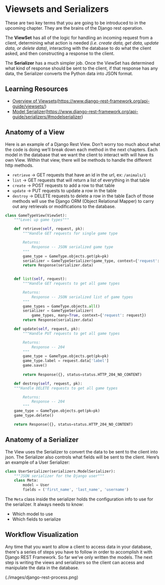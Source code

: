 # Viewsets and Serializers

These are two key terms that you are going to be introduced to in the upcoming chapter. They are the brains of the Django rest operation.

The **ViewSet** has all of the logic for handling an incoming request from a client, determining what action is needed _(i.e. create data, get data, update data, or delete data)_, interacting with the database to do what the client asked, and then constructing a response to the client.

The **Serializer** has a much simpler job. Once the ViewSet has determined what kind of response should be sent to the client, if that response has any data, the Serializer converts the Python data into JSON format.

## Learning Resources

* [Overview of Viewsets]()(https://www.django-rest-framework.org/api-guide/viewsets/)
* [Model Serializer]()(https://www.django-rest-framework.org/api-guide/serializers/#modelserializer)

## Anatomy of a View
Here is an example of a Django Rest View. Don’t worry too much about what the code is doing we’ll break down each method in the next chapters. Each model in the database that we want the client to interact with will have its own View. Within that view, there will be methods to handle the different http methods. 
- `retrieve` -\> GET requests that have an id in the url, ex: `/animals/1`
- `list` -\> GET requests that will return a list of everything in that table
- `create` -\> POST requests to add a row to that table
- `update` -\> PUT requests to update a row in the table
- `destroy` -\> DELETE requests to delete a row in the table
Each of those methods will use the Django ORM (Object Relational Mapper) to carry out any retrievals or modifications to the database.

```python
class GameTypeView(ViewSet):
    """Level up game types"""

    def retrieve(self, request, pk):
        """Handle GET requests for single game type

        Returns:
            Response -- JSON serialized game type
        """
        game_type = GameType.objects.get(pk=pk)
        serializer = GameTypeSerializer(game_type, context={'request': request})
        return Response(serializer.data)
        

    def list(self, request):
        """Handle GET requests to get all game types

        Returns:
            Response -- JSON serialized list of game types
        """
        game_types = GameType.objects.all()
        serializer = GameTypeSerializer(
            game_types, many=True, context={'request': request})
        return Response(serializer.data)

    def update(self, request, pk):
        """Handle PUT requests to get all game types

        Returns:
            Response -- 204
        """
        game_type = GameType.objects.get(pk=pk)
        game_type.label = request.data['label']
        game.save()
		
        return Response({}, status=status.HTTP_204_NO_CONTENT)

    def destroy(self, request, pk):
	"""Handle DELETE requests to get all game types

        Returns:
            Response -- 204
        """
	game_type = GameType.objects.get(pk=pk)
	game_type.delete()

	return Response({}, status=status.HTTP_204_NO_CONTENT)

```

## Anatomy of a Serializer
The View uses the Serializer to convert the data to be sent to the client into json. The Serializer also controls what fields will be sent to the client. Here’s an example of a User Serializer:
```python
class UserSerializer(serializers.ModelSerializer):
    """JSON serializer for the Django user"""
    class Meta:
        model = User
        fields = ('first_name', 'last_name', 'username')
```
The `Meta` class inside the serializer holds the configuration info to use for the serializer. It always needs to know:
- Which model to use
- Which fields to serialize

## Workflow Visualization

Any time that you want to allow a client to access data in your database, there's a series of steps you have to follow in order to accomplish it with Django REST Framework. So far we’ve only written the models. The next step is writing the views and serializers so the client can access and manipulate the data in the database.

![]()(./images/django-rest-process.png)




